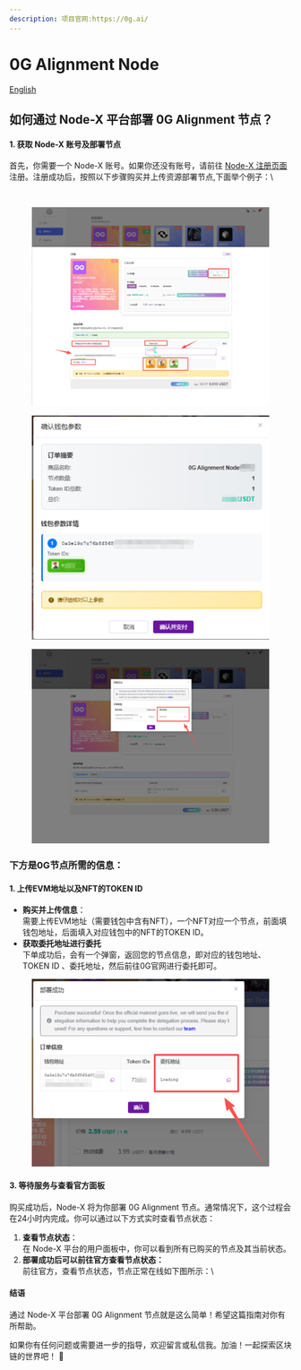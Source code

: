 ```yaml
---
description: 项目官网:https://0g.ai/
---
```


# 0G Alignment Node

&#x20;                                                                                                                                                             [English](https://docs.node-x.xyz/en/product-manual/one-click-deployment/0g-alignment-node)

## 如何通过 Node-X 平台部署 0G Alignment 节点？

#### 1. 获取 Node-X 账号及部署节点

首先，你需要一个 Node-X 账号。如果你还没有账号，请前往 [Node-X 注册页面](https://node-x.xyz) 注册。注册成功后，按照以下步骤购买并上传资源部署节点,下面举个例子：\


<figure><img src="../../.gitbook/assets/wechat_2025-09-19_135940_481中.png" alt="" width="563"><figcaption></figcaption></figure>

<figure><img src="../../.gitbook/assets/C2.png" alt="" width="563"><figcaption></figcaption></figure>

<figure><img src="../../.gitbook/assets/C3.png" alt=""><figcaption></figcaption></figure>

<figure><img src="../../.gitbook/assets/C4.png" alt="" width="563"><figcaption></figcaption></figure>

### 下方是0G节点所需的信息：

#### 1. 上传EVM地址以及NFT的TOKEN ID

* **购买并上传信息**：\
  需要上传EVM地址（需要钱包中含有NFT），一个NFT对应一个节点，前面填钱包地址，后面填入对应钱包中的NFT的TOKEN ID。
* **获取委托地址进行委托**\
  下单成功后，会有一个弹窗，返回您的节点信息，即对应的钱包地址、TOKEN ID 、委托地址，然后前往0G官网进行委托即可。

<figure><img src="../../.gitbook/assets/微信图片_2025-09-19_145504_505.png" alt=""><figcaption></figcaption></figure>

#### 3. 等待服务与查看官方面板

购买成功后，Node-X 将为你部署 0G Alignment 节点。通常情况下，这个过程会在24小时内完成。你可以通过以下方式实时查看节点状态：

1. **查看节点状态**：\
   在 Node-X 平台的用户面板中，你可以看到所有已购买的节点及其当前状态。
2. **部署成功后可以前往官方查看节点状态：**\
   前往官方，查看节点状态，节点正常在线如下图所示：\


#### 结语

通过 Node-X 平台部署 0G Alignment 节点就是这么简单！希望这篇指南对你有所帮助。

如果你有任何问题或需要进一步的指导，欢迎留言或私信我。加油！一起探索区块链的世界吧！ 🚀
